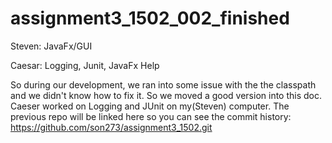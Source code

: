 # assignment3_1502_002_finished
Steven: JavaFx/GUI

Caesar: Logging, Junit, JavaFx Help

So during our development, we ran into some issue with the the classpath and we didn't know how to fix it. So we moved a good version into this doc. Caeser worked on Logging and JUnit on my(Steven) computer. The previous repo will be linked here so you can see the commit history: https://github.com/son273/assignment3_1502.git 
